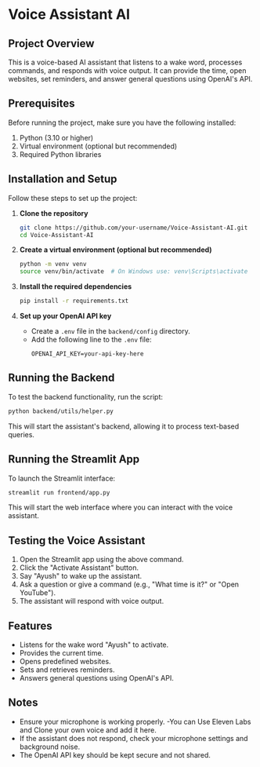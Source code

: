# Voice Assistant AI

## Project Overview
This is a voice-based AI assistant that listens to a wake word, processes commands, and responds with voice output. It can provide the time, open websites, set reminders, and answer general questions using OpenAI's API.

## Prerequisites
Before running the project, make sure you have the following installed:

1. Python (3.10 or higher)
2. Virtual environment (optional but recommended)
3. Required Python libraries

## Installation and Setup
Follow these steps to set up the project:

1. **Clone the repository**
   ```bash
   git clone https://github.com/your-username/Voice-Assistant-AI.git
   cd Voice-Assistant-AI
   ```

2. **Create a virtual environment (optional but recommended)**
   ```bash
   python -m venv venv
   source venv/bin/activate  # On Windows use: venv\Scripts\activate
   ```

3. **Install the required dependencies**
   ```bash
   pip install -r requirements.txt
   ```

4. **Set up your OpenAI API key**
   - Create a `.env` file in the `backend/config` directory.
   - Add the following line to the `.env` file:
     ```
     OPENAI_API_KEY=your-api-key-here
     ```

## Running the Backend
To test the backend functionality, run the script:
```bash
python backend/utils/helper.py
```
This will start the assistant's backend, allowing it to process text-based queries.

## Running the Streamlit App
To launch the Streamlit interface:
```bash
streamlit run frontend/app.py
```
This will start the web interface where you can interact with the voice assistant.

## Testing the Voice Assistant
1. Open the Streamlit app using the above command.
2. Click the "Activate Assistant" button.
3. Say "Ayush" to wake up the assistant.
4. Ask a question or give a command (e.g., "What time is it?" or "Open YouTube").
5. The assistant will respond with voice output.

## Features
- Listens for the wake word "Ayush" to activate.
- Provides the current time.
- Opens predefined websites.
- Sets and retrieves reminders.
- Answers general questions using OpenAI's API.

## Notes
- Ensure your microphone is working properly.
-You can Use Eleven Labs and Clone your own voice and add it here.
- If the assistant does not respond, check your microphone settings and background noise.
- The OpenAI API key should be kept secure and not shared.


